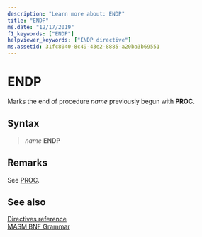 ```yaml
---
description: "Learn more about: ENDP"
title: "ENDP"
ms.date: "12/17/2019"
f1_keywords: ["ENDP"]
helpviewer_keywords: ["ENDP directive"]
ms.assetid: 31fc8040-8c49-43e2-8885-a20ba3b69551
---
```

# ENDP

Marks the end of procedure *name* previously begun with **PROC**.

## Syntax

> *name* **ENDP**

## Remarks

See [PROC](proc.md).

## See also

[Directives reference](directives-reference.md)\
[MASM BNF Grammar](masm-bnf-grammar.md)
